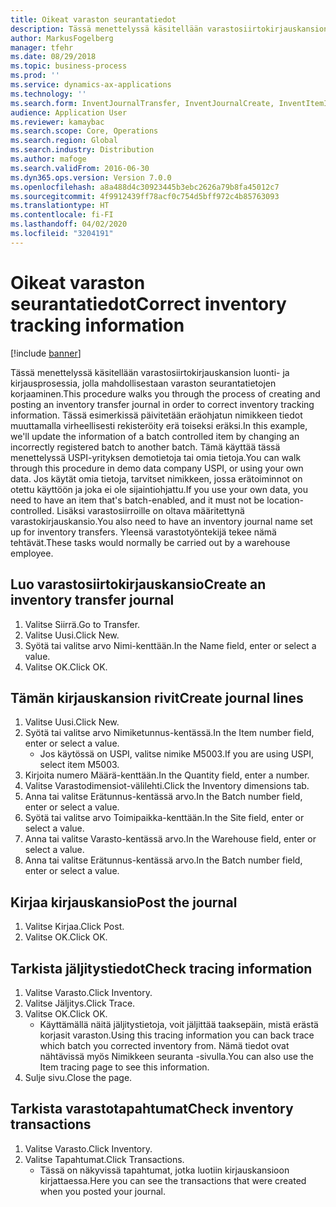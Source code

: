 ```yaml
---
title: Oikeat varaston seurantatiedot
description: Tässä menettelyssä käsitellään varastosiirtokirjauskansion luonti- ja kirjausprosessia, jolla mahdollisestaan varaston seurantatietojen korjaaminen.
author: MarkusFogelberg
manager: tfehr
ms.date: 08/29/2018
ms.topic: business-process
ms.prod: ''
ms.service: dynamics-ax-applications
ms.technology: ''
ms.search.form: InventJournalTransfer, InventJournalCreate, InventItemIdLookupSimple, InventBatchIdLookup, InventLocationIdLookup, InventDimTracking, InventTrans
audience: Application User
ms.reviewer: kamaybac
ms.search.scope: Core, Operations
ms.search.region: Global
ms.search.industry: Distribution
ms.author: mafoge
ms.search.validFrom: 2016-06-30
ms.dyn365.ops.version: Version 7.0.0
ms.openlocfilehash: a8a488d4c30923445b3ebc2626a79b8fa45012c7
ms.sourcegitcommit: 4f9912439ff78acf0c754d5bff972c4b85763093
ms.translationtype: HT
ms.contentlocale: fi-FI
ms.lasthandoff: 04/02/2020
ms.locfileid: "3204191"
---
```

# <a name="correct-inventory-tracking-information"></a><span data-ttu-id="fec5b-103">Oikeat varaston seurantatiedot</span><span class="sxs-lookup"><span data-stu-id="fec5b-103">Correct inventory tracking information</span></span>

[!include [banner](../../includes/banner.md)]

<span data-ttu-id="fec5b-104">Tässä menettelyssä käsitellään varastosiirtokirjauskansion luonti- ja kirjausprosessia, jolla mahdollisestaan varaston seurantatietojen korjaaminen.</span><span class="sxs-lookup"><span data-stu-id="fec5b-104">This procedure walks you through the process of creating and posting an inventory transfer journal in order to correct inventory tracking information.</span></span> <span data-ttu-id="fec5b-105">Tässä esimerkissä päivitetään eräohjatun nimikkeen tiedot muuttamalla virheellisesti rekisteröity erä toiseksi eräksi.</span><span class="sxs-lookup"><span data-stu-id="fec5b-105">In this example, we'll update the information of a batch controlled item by changing an incorrectly registered batch to another batch.</span></span> <span data-ttu-id="fec5b-106">Tämä käyttää tässä menettelyssä USPI-yrityksen demotietoja tai omia tietoja.</span><span class="sxs-lookup"><span data-stu-id="fec5b-106">You can walk through this procedure in demo data company USPI, or using your own data.</span></span> <span data-ttu-id="fec5b-107">Jos käytät omia tietoja, tarvitset nimikkeen, jossa erätoiminnot on otettu käyttöön ja joka ei ole sijaintiohjattu.</span><span class="sxs-lookup"><span data-stu-id="fec5b-107">If you use your own data, you need to have an item that's batch-enabled, and it must not be location-controlled.</span></span> <span data-ttu-id="fec5b-108">Lisäksi varastosiirroille on oltava määritettynä varastokirjauskansio.</span><span class="sxs-lookup"><span data-stu-id="fec5b-108">You also need to have an inventory journal name set up for inventory transfers.</span></span> <span data-ttu-id="fec5b-109">Yleensä varastotyöntekijä tekee nämä tehtävät.</span><span class="sxs-lookup"><span data-stu-id="fec5b-109">These tasks would normally be carried out by a warehouse employee.</span></span>


## <a name="create-an-inventory-transfer-journal"></a><span data-ttu-id="fec5b-110">Luo varastosiirtokirjauskansio</span><span class="sxs-lookup"><span data-stu-id="fec5b-110">Create an inventory transfer journal</span></span>
1. <span data-ttu-id="fec5b-111">Valitse Siirrä.</span><span class="sxs-lookup"><span data-stu-id="fec5b-111">Go to Transfer.</span></span>
2. <span data-ttu-id="fec5b-112">Valitse Uusi.</span><span class="sxs-lookup"><span data-stu-id="fec5b-112">Click New.</span></span>
3. <span data-ttu-id="fec5b-113">Syötä tai valitse arvo Nimi-kenttään.</span><span class="sxs-lookup"><span data-stu-id="fec5b-113">In the Name field, enter or select a value.</span></span>
4. <span data-ttu-id="fec5b-114">Valitse OK.</span><span class="sxs-lookup"><span data-stu-id="fec5b-114">Click OK.</span></span>

## <a name="create-journal-lines"></a><span data-ttu-id="fec5b-115">Tämän kirjauskansion rivit</span><span class="sxs-lookup"><span data-stu-id="fec5b-115">Create journal lines</span></span>
1. <span data-ttu-id="fec5b-116">Valitse Uusi.</span><span class="sxs-lookup"><span data-stu-id="fec5b-116">Click New.</span></span>
2. <span data-ttu-id="fec5b-117">Syötä tai valitse arvo Nimiketunnus-kentässä.</span><span class="sxs-lookup"><span data-stu-id="fec5b-117">In the Item number field, enter or select a value.</span></span>
    * <span data-ttu-id="fec5b-118">Jos käytössä on USPI, valitse nimike M5003.</span><span class="sxs-lookup"><span data-stu-id="fec5b-118">If you are using USPI, select item M5003.</span></span>  
3. <span data-ttu-id="fec5b-119">Kirjoita numero Määrä-kenttään.</span><span class="sxs-lookup"><span data-stu-id="fec5b-119">In the Quantity field, enter a number.</span></span>
4. <span data-ttu-id="fec5b-120">Valitse Varastodimensiot-välilehti.</span><span class="sxs-lookup"><span data-stu-id="fec5b-120">Click the Inventory dimensions tab.</span></span>
5. <span data-ttu-id="fec5b-121">Anna tai valitse Erätunnus-kentässä arvo.</span><span class="sxs-lookup"><span data-stu-id="fec5b-121">In the Batch number field, enter or select a value.</span></span>
6. <span data-ttu-id="fec5b-122">Syötä tai valitse arvo Toimipaikka-kenttään.</span><span class="sxs-lookup"><span data-stu-id="fec5b-122">In the Site field, enter or select a value.</span></span>
7. <span data-ttu-id="fec5b-123">Anna tai valitse Varasto-kentässä arvo.</span><span class="sxs-lookup"><span data-stu-id="fec5b-123">In the Warehouse field, enter or select a value.</span></span>
8. <span data-ttu-id="fec5b-124">Anna tai valitse Erätunnus-kentässä arvo.</span><span class="sxs-lookup"><span data-stu-id="fec5b-124">In the Batch number field, enter or select a value.</span></span>

## <a name="post-the-journal"></a><span data-ttu-id="fec5b-125">Kirjaa kirjauskansio</span><span class="sxs-lookup"><span data-stu-id="fec5b-125">Post the journal</span></span>
1. <span data-ttu-id="fec5b-126">Valitse Kirjaa.</span><span class="sxs-lookup"><span data-stu-id="fec5b-126">Click Post.</span></span>
2. <span data-ttu-id="fec5b-127">Valitse OK.</span><span class="sxs-lookup"><span data-stu-id="fec5b-127">Click OK.</span></span>

## <a name="check-tracing-information"></a><span data-ttu-id="fec5b-128">Tarkista jäljitystiedot</span><span class="sxs-lookup"><span data-stu-id="fec5b-128">Check tracing information</span></span>
1. <span data-ttu-id="fec5b-129">Valitse Varasto.</span><span class="sxs-lookup"><span data-stu-id="fec5b-129">Click Inventory.</span></span>
2. <span data-ttu-id="fec5b-130">Valitse Jäljitys.</span><span class="sxs-lookup"><span data-stu-id="fec5b-130">Click Trace.</span></span>
3. <span data-ttu-id="fec5b-131">Valitse OK.</span><span class="sxs-lookup"><span data-stu-id="fec5b-131">Click OK.</span></span>
    * <span data-ttu-id="fec5b-132">Käyttämällä näitä jäljitystietoja, voit jäljittää taaksepäin, mistä erästä korjasit varaston.</span><span class="sxs-lookup"><span data-stu-id="fec5b-132">Using this tracing information you can back trace which batch you corrected inventory from.</span></span>  <span data-ttu-id="fec5b-133">Nämä tiedot ovat nähtävissä myös Nimikkeen seuranta -sivulla.</span><span class="sxs-lookup"><span data-stu-id="fec5b-133">You can also use the Item tracing page to see this information.</span></span>  
4. <span data-ttu-id="fec5b-134">Sulje sivu.</span><span class="sxs-lookup"><span data-stu-id="fec5b-134">Close the page.</span></span>

## <a name="check-inventory-transactions"></a><span data-ttu-id="fec5b-135">Tarkista varastotapahtumat</span><span class="sxs-lookup"><span data-stu-id="fec5b-135">Check inventory transactions</span></span>
1. <span data-ttu-id="fec5b-136">Valitse Varasto.</span><span class="sxs-lookup"><span data-stu-id="fec5b-136">Click Inventory.</span></span>
2. <span data-ttu-id="fec5b-137">Valitse Tapahtumat.</span><span class="sxs-lookup"><span data-stu-id="fec5b-137">Click Transactions.</span></span>
    * <span data-ttu-id="fec5b-138">Tässä on näkyvissä tapahtumat, jotka luotiin kirjauskansioon kirjattaessa.</span><span class="sxs-lookup"><span data-stu-id="fec5b-138">Here you can see the transactions that were created when you posted your journal.</span></span>   

